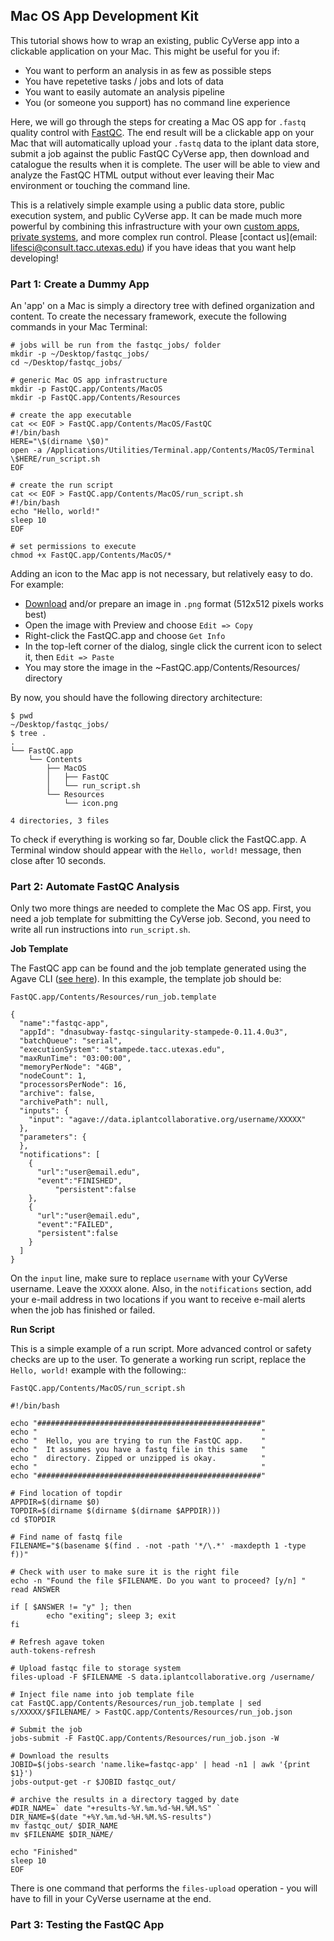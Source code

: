## Mac OS App Development Kit

This tutorial shows how to wrap an existing, public CyVerse app into a clickable application on your Mac. This might be useful for you if:

* You want to perform an analysis in as few as possible steps
* You have repetetive tasks / jobs and lots of data
* You want to easily automate an analysis pipeline
* You (or someone you support) has no command line experience

Here, we will go through the steps for creating a Mac OS app for `.fastq` quality control with [FastQC](https://www.bioinformatics.babraham.ac.uk/projects/fastqc/). The end result will be a clickable app on your Mac that will automatically upload your `.fastq` data to the iplant data store, submit a job against the public FastQC CyVerse app, then download and catalogue the results when it is complete. The user will be able to view and analyze the FastQC HTML output without ever leaving their Mac environment or touching the command line.

This is a relatively simple example using a public data store, public execution system, and public CyVerse app. It can be made much more powerful by combining this infrastructure with your own [custom apps](app-dev.md), [private systems](register-your-cluster.md), and more complex run control. Please [contact us](email: lifesci@consult.tacc.utexas.edu) if you have ideas that you want help developing!

### Part 1: Create a Dummy App

An 'app' on a Mac is simply a directory tree with defined organization and content. To create the necessary framework, execute the following commands in your Mac Terminal:

```
# jobs will be run from the fastqc_jobs/ folder
mkdir -p ~/Desktop/fastqc_jobs/
cd ~/Desktop/fastqc_jobs/
 
# generic Mac OS app infrastructure
mkdir -p FastQC.app/Contents/MacOS
mkdir -p FastQC.app/Contents/Resources
 
# create the app executable
cat << EOF > FastQC.app/Contents/MacOS/FastQC
#!/bin/bash
HERE="\$(dirname \$0)"
open -a /Applications/Utilities/Terminal.app/Contents/MacOS/Terminal \$HERE/run_script.sh
EOF
 
# create the run script
cat << EOF > FastQC.app/Contents/MacOS/run_script.sh
#!/bin/bash
echo "Hello, world!"
sleep 10
EOF
 
# set permissions to execute
chmod +x FastQC.app/Contents/MacOS/*
```

Adding an icon to the Mac app is not necessary, but relatively easy to do. For example:

* [Download](http://www.cyverse.org/sites/default/files/PoweredbyCyverse_LogoSquare_0_0.png) and/or prepare an image in `.png` format (512x512 pixels works best)
* Open the image with Preview and choose `Edit => Copy`
* Right-click the FastQC.app and choose `Get Info`
* In the top-left corner of the dialog, single click the current icon to select it, then `Edit => Paste`
* You may store the image in the ~FastQC.app/Contents/Resources/ directory

By now, you should have the following directory architecture:

```
$ pwd
~/Desktop/fastqc_jobs/
$ tree .
.
└── FastQC.app
    └── Contents
        ├── MacOS
        │   ├── FastQC
        │   └── run_script.sh
        └── Resources
            └── icon.png

4 directories, 3 files
```

To check if everything is working so far, Double click the FastQC.app. A Terminal window should appear with the `Hello, world!` message, then close after 10 seconds.

### Part 2: Automate FastQC Analysis

Only two more things are needed to complete the Mac OS app. First, you need a job template for submitting the CyVerse job. Second, you need to write all run instructions into `run_script.sh`.

__Job Template__

The FastQC app can be found and the job template generated using the Agave CLI ([see here](using-agave/README.md)). In this example, the template job should be:

```
FastQC.app/Contents/Resources/run_job.template
```

```
{
  "name":"fastqc-app",
  "appId": "dnasubway-fastqc-singularity-stampede-0.11.4.0u3",
  "batchQueue": "serial",
  "executionSystem": "stampede.tacc.utexas.edu",
  "maxRunTime": "03:00:00",
  "memoryPerNode": "4GB",
  "nodeCount": 1,
  "processorsPerNode": 16,
  "archive": false,
  "archivePath": null,
  "inputs": {
    "input": "agave://data.iplantcollaborative.org/username/XXXXX"
  },
  "parameters": {
  },
  "notifications": [
    {
      "url":"user@email.edu",
      "event":"FINISHED",
          "persistent":false
    },
    {
      "url":"user@email.edu",
      "event":"FAILED",
      "persistent":false
    }
  ]
}
```

On the `input` line, make sure to replace `username` with your CyVerse username. Leave the `XXXXX` alone. Also, in the `notifications` section, add your e-mail address in two locations if you want to receive e-mail alerts when the job has finished or failed.

__Run Script__

This is a simple example of a run script. More advanced control or safety checks are up to the user. To generate a working run script, replace the `Hello, world!` example with the following::

```
FastQC.app/Contents/MacOS/run_script.sh
```

```
#!/bin/bash

echo "##################################################"
echo "                                                  "
echo "  Hello, you are trying to run the FastQC app.    "
echo "  It assumes you have a fastq file in this same   "
echo "  directory. Zipped or unzipped is okay.          "
echo "                                                  "
echo "##################################################"

# Find location of topdir
APPDIR=$(dirname $0)
TOPDIR=$(dirname $(dirname $(dirname $APPDIR)))
cd $TOPDIR

# Find name of fastq file
FILENAME="$(basename $(find . -not -path '*/\.*' -maxdepth 1 -type f))"

# Check with user to make sure it is the right file
echo -n "Found the file $FILENAME. Do you want to proceed? [y/n] "
read ANSWER

if [ $ANSWER != "y" ]; then
        echo "exiting"; sleep 3; exit
fi

# Refresh agave token
auth-tokens-refresh

# Upload fastqc file to storage system
files-upload -F $FILENAME -S data.iplantcollaborative.org /username/

# Inject file name into job template file
cat FastQC.app/Contents/Resources/run_job.template | sed s/XXXXX/$FILENAME/ > FastQC.app/Contents/Resources/run_job.json

# Submit the job
jobs-submit -F FastQC.app/Contents/Resources/run_job.json -W

# Download the results
JOBID=$(jobs-search 'name.like=fastqc-app' | head -n1 | awk '{print $1}')
jobs-output-get -r $JOBID fastqc_out/

# archive the results in a directory tagged by date
#DIR_NAME=` date "+results-%Y.%m.%d-%H.%M.%S" `
DIR_NAME=$(date "+%Y.%m.%d-%H.%M.%S-results")
mv fastqc_out/ $DIR_NAME
mv $FILENAME $DIR_NAME/

echo "Finished"
sleep 10
EOF
```

There is one command that performs the `files-upload` operation - you will have to fill in your CyVerse username at the end.


### Part 3: Testing the FastQC App




